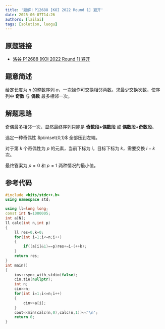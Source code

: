 ```yaml
---
title: '题解：P12688 [KOI 2022 Round 1] 避开'
date: 2025-06-07T14:26
authors: [lailai]
tags: [solution, luogu]
---
```


## 原题链接

- [洛谷 P12688 [KOI 2022 Round 1] 避开](https://www.luogu.com.cn/problem/P12688)

<!-- truncate -->

## 题意简述

给定长度为 $n$ 的整数序列 $a$，一次操作可交换相邻两数。求最少交换次数，使序列中 **奇数** 与 **偶数** 最多相邻一次。

## 解题思路

奇偶最多相邻一次，显然最终序列只能是 **奇数段+偶数段** 或 **偶数段+奇数段**。

选定一种奇偶性 $p\in\set{0,1}$ 全部压到左端。

对于第 $k$ 个奇偶性为 $p$ 的元素，当前下标为 $i$，目标下标为 $k$，需要交换 $i-k$ 次。

最终答案为 $p=0$ 和 $p=1$ 两种情况的最小值。

## 参考代码

```cpp
#include <bits/stdc++.h>
using namespace std;

using ll=long long;
const int N=1000005;
int a[N];
ll calc(int n,int p)
{
	ll res=0,k=0;
	for(int i=1;i<=n;i++)
	{
		if((a[i]&1)==p)res+=i-(++k);
	}
	return res;
}
int main()
{
	ios::sync_with_stdio(false);
	cin.tie(nullptr);
	int n;
	cin>>n;
	for(int i=1;i<=n;i++)
	{
		cin>>a[i];
	}
	cout<<min(calc(n,0),calc(n,1))<<'\n';
	return 0;
}
```
